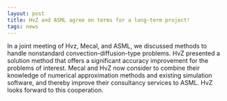 ```yaml
---
layout: post
title: HvZ and ASML agree on terms for a long-term project!
tags: news
---
```


In a joint meeting of Hvz, Mecal, and ASML, we discussed
methods to handle nonstandard convection-diffusion-type problems. HvZ presented
a solution method that offers a significant accuracy improvement for the
problems of interest. Mecal and HvZ now consider to combine their knowledge of
numerical approximation methods and existing simulation software, and thereby
improve their consultancy services to ASML. HvZ looks forward to this
cooperation.
